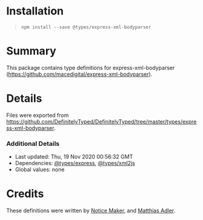 # Installation
> `npm install --save @types/express-xml-bodyparser`

# Summary
This package contains type definitions for express-xml-bodyparser (https://github.com/macedigital/express-xml-bodyparser).

# Details
Files were exported from https://github.com/DefinitelyTyped/DefinitelyTyped/tree/master/types/express-xml-bodyparser.

### Additional Details
 * Last updated: Thu, 19 Nov 2020 00:56:32 GMT
 * Dependencies: [@types/express](https://npmjs.com/package/@types/express), [@types/xml2js](https://npmjs.com/package/@types/xml2js)
 * Global values: none

# Credits
These definitions were written by [ Notice Maker](https://github.com/noticeMaker), and [Matthias Adler](https://github.com/macedigital).
